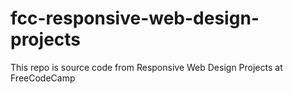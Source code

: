 # fcc-responsive-web-design-projects
 This repo is source code from Responsive Web Design Projects at FreeCodeCamp
